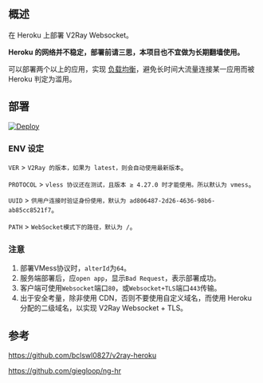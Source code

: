 ## 概述

在 Heroku 上部署 V2Ray Websocket。

**Heroku 的网络并不稳定，部署前请三思，本项目也不宜做为长期翻墙使用。**

可以部署两个以上的应用，实现 [负载均衡](https://toutyrater.github.io/app/balance.html)，避免长时间大流量连接某一应用而被 Heroku 判定为滥用。


## 部署

[![Deploy](https://www.herokucdn.com/deploy/button.png)](https://heroku.com/deploy)


### ENV 设定

`VER` > `V2Ray 的版本，如果为 latest，则会自动使用最新版本`。

`PROTOCOL` > `vless 协议还在测试，且版本 ≥ 4.27.0 时才能使用。所以默认为 vmess`。

`UUID` > `供用户连接时验证身份使用，默认为 ad806487-2d26-4636-98b6-ab85cc8521f7`。

`PATH` > `WebSocket模式下的路径，默认为 /`。


### 注意

1. 部署VMess协议时，`alterId`为`64`。
2. 服务端部署后，应`open app`，显示`Bad Request`，表示部署成功。
3. 客户端可使用`Websocket`端口`80`，或`Websocket+TLS`端口`443`传输。
4. 出于安全考量，除非使用 CDN，否则不要使用自定义域名，而使用 Heroku 分配的二级域名，以实现 V2Ray Websocket + TLS。

## 参考

https://github.com/bclswl0827/v2ray-heroku

https://github.com/giegloop/ng-hr